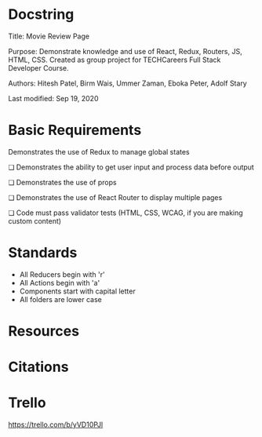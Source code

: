# Docstring
Title: Movie Review Page

Purpose: Demonstrate knowledge and use of React, Redux, Routers, JS, HTML, CSS. Created as group project for TECHCareers Full Stack Developer Course.

Authors: Hitesh Patel, Birm Wais, Ummer Zaman, Eboka Peter, Adolf Stary

Last modified: Sep 19, 2020



# Basic Requirements
Demonstrates the use of Redux to manage global states

❏ Demonstrates the ability to get user input and process data before output

❏ Demonstrates the use of props

❏ Demonstrates the use of React Router to display multiple pages

❏ Code must pass validator tests (HTML, CSS, WCAG, if you are making custom content)



# Standards
- All Reducers begin with 'r'
- All Actions begin with 'a'
- Components start with capital letter
- All folders are lower case





# Resources





# Citations



# Trello
https://trello.com/b/yVD10PJl